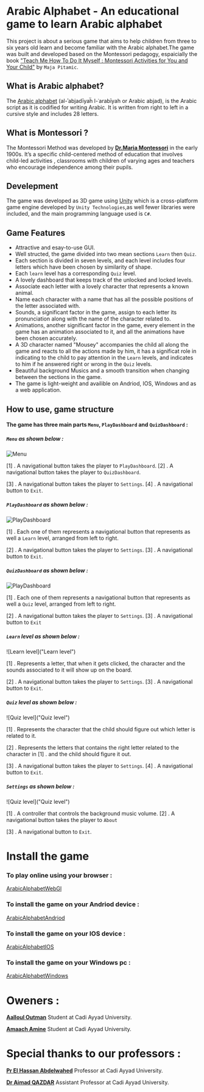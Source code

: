 # Arabic Alphabet - An educational game to learn Arabic alphabet
This project is about a serious game that aims to help children from three to six years old learn and become familiar with the Arabic alphabet.The game was built and developed based on the Montessori pedagogy, espaicially the book ["Teach Me How To Do It Myself : Montessori Activities for You and Your Child"](https://www.amazon.com/Teach-Me-Myself-Montessori-Activities/dp/0764127896) by `Maja Pitamic`.


## What is Arabic alphabet?
The [Arabic alphabet](https://en.wikipedia.org/wiki/Arabic_alphabet) (al-ʾabjadīyaḧ l-ʿarabīyah or Arabic abjad), is the Arabic script as it is codified for writing Arabic. It is written from right to left in a cursive style and includes 28 letters.


## What is Montessori ?
The Montessori Method was developed by **[Dr.Maria Montessori](https://en.wikipedia.org/wiki/Maria_Montessori)** in the early 1900s. It’s a specific child-centered method of education that involves child-led activities , classrooms with children of varying ages and teachers who encourage independence among their pupils.

## Develepment
The game was developed as 3D game using [Unity](https://en.wikipedia.org/wiki/Unity_(game_engine)) which is a cross-platform game engine developed by `Unity Technologies`,as well fewer libraries were included, and the main programming language used is `C#`.

## Game Features
- Attractive and esay-to-use GUI.
- Well structed, the game divided into two mean sections `Learn` then `Quiz`.
- Each section is divided in seven levels, and each level includes four letters which have been chosen by similarity of shape.
- Each `learn` level has a corresponding `Quiz` level.
- A lovely dashboard that keeps track of the unlocked and locked levels.
- Associate each letter with a lovely character that represents a known animal.
- Name each character with a name that has all the possible positions of the letter associated with.
- Sounds, a significant factor in the game, assign to each letter its pronunciation along with the name of the character related to.
- Animations, another significant factor in the game, every element in the game has an animation associated to it, and all the animations
have been chosen accurately.
- A 3D character named "Mousey" accompanies the child all along the game and reacts to all the actions made by him, it has a significat role
in indicating to the child to pay attention in the `Learn` levels, and indicates to him if he answered right or wrong in the `Quiz` levels.
- Beautiful background Musics and a smooth transition when changing between the sections in the game.
- The game is light-weight and availible on Andriod, IOS, Windows and as a web application.

## How to use, game structure
#### The game has three main parts `Menu`, `PlayDashboard` and `QuizDashboard` :
##### `Menu` as shown below :

![Menu](https://www.fusionconnect.com/sites/fusionconnect/assets/Image/blog/blog111218-mbps.jpg "Menu")

[1] . A navigational button takes the player to `PlayDashboard`. [2] . A navigational button takes the player to `QuizDashboard`.

[3] . A navigational button takes the player to `Settings`. [4] . A navigational button to `Exit`.


##### `PlayDashboard` as shown below :

![PlayDashboard]("PlayDashboard")

[1] . Each one of them represents a navigational button that represents as well a `Learn` level, arranged from left to right.

[2] . A navigational button takes the player to `Settings`. [3] . A navigational button to `Exit`.


##### `QuizDashboard` as shown below :

![PlayDashboard]("QuizDashboard")

[1] . Each one of them represents a navigational button that represents as well a `Quiz` level, arranged from left to right.

[2] . A navigational button takes the player to `Settings`. [3] . A navigational button to `Exit`


##### `Learn` level as shown below :

![Learn level]("Learn level")

[1] . Represents a letter, that when it gets clicked, the character and the sounds associated to it will show up on the board.

[2] . A navigational button takes the player to `Settings`. [3] . A navigational button to `Exit`.


##### `Quiz` level as shown below :

![Quiz level]("Quiz level")

[1] . Represents the character that the child should figure out which letter is related to it.

[2] . Represents the letters that contains the right letter related to the character in [1] . and the child should figure it out.

[3] . A navigational button takes the player to `Settings`. [4] . A navigational button to `Exit`.


##### `Settings` as shown below :

![Quiz level]("Quiz level")

[1] . A controller that controls the background music volume. [2] . A navigational button takes the player to `About`

[3] . A navigational button to `Exit`.


# Install the game 

### To play online using your browser : 

[ArabicAlphabetWebGl]()

### To install the game on your Andriod device : 

[ArabicAlphabetAndriod]()

### To install the game on your IOS device : 

[ArabicAlphabetIOS]()

### To install the game on your Windows pc : 

[ArabicAlphabetWindows]()

# Oweners :

**[Aalloul Outman](https://www.linkedin.com/in/outmane-aalloul-39860814b/)** Student at Cadi Ayyad University. 


**[Amaach Amine](https://www.linkedin.com/in/amine-amaach/)** Student at Cadi Ayyad University.

# Special thanks to our professors :

**[Pr El Hassan Abdelwahed](https://www.linkedin.com/in/el-hassan-abdelwahed-88403320/)** Professor at Cadi Ayyad University.


**[Dr Aimad QAZDAR](https://www.linkedin.com/in/aimad-qazdar-2957181a/)** Assistant Professor at Cadi Ayyad University.
